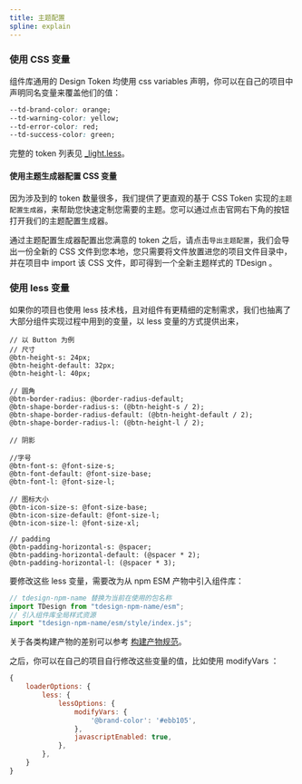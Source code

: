 ```yaml
---
title: 主题配置
spline: explain
---
```


### 使用 CSS 变量

组件库通用的 Design Token 均使用 css variables 声明，你可以在自己的项目中声明同名变量来覆盖他们的值：

```css
--td-brand-color: orange;
--td-warning-color: yellow;
--td-error-color: red;
--td-success-color: green;
```

完整的 token 列表见 [\_light.less](https://github.com/Tencent/tdesign-common/blob/develop/style/web/theme/_light.less)。

#### 使用主题生成器配置 CSS 变量

因为涉及到的 token 数量很多，我们提供了更直观的基于 CSS Token 实现的`主题配置生成器`，来帮助您快速定制您需要的主题。您可以通过点击官网右下角的按钮打开我们的主题配置生成器。

通过主题配置生成器配置出您满意的 token 之后，请点击`导出主题配置`，我们会导出一份全新的 CSS 文件到您本地，您只需要将文件放置进您的项目文件目录中，并在项目中 import 该 CSS 文件，即可得到一个全新主题样式的 TDesign 。

### 使用 less 变量

如果你的项目也使用 less 技术栈，且对组件有更精细的定制需求，我们也抽离了大部分组件实现过程中用到的变量，以 less 变量的方式提供出来，

```less
// 以 Button 为例
// 尺寸
@btn-height-s: 24px;
@btn-height-default: 32px;
@btn-height-l: 40px;

// 圆角
@btn-border-radius: @border-radius-default;
@btn-shape-border-radius-s: (@btn-height-s / 2);
@btn-shape-border-radius-default: (@btn-height-default / 2);
@btn-shape-border-radius-l: (@btn-height-l / 2);

// 阴影

//字号
@btn-font-s: @font-size-s;
@btn-font-default: @font-size-base;
@btn-font-l: @font-size-l;

// 图标大小
@btn-icon-size-s: @font-size-base;
@btn-icon-size-default: @font-size-l;
@btn-icon-size-l: @font-size-xl;

// padding
@btn-padding-horizontal-s: @spacer;
@btn-padding-horizontal-default: (@spacer * 2);
@btn-padding-horizontal-l: (@spacer * 3);
```

要修改这些 less 变量，需要改为从 npm ESM 产物中引入组件库：

```js
// tdesign-npm-name 替换为当前在使用的包名称
import TDesign from "tdesign-npm-name/esm";
// 引入组件库全局样式资源
import "tdesign-npm-name/esm/style/index.js";
```

关于各类构建产物的差别可以参考 [构建产物规范](https://github.com/Tencent/tdesign-common/blob/develop/develop-install.md)。

之后，你可以在自己的项目自行修改这些变量的值，比如使用 modifyVars ：

```js
{
    loaderOptions: {
        less: {
            lessOptions: {
                modifyVars: {
                    '@brand-color': '#ebb105',
                },
                javascriptEnabled: true,
            },
        },
    }
}
```
